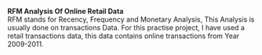 **RFM Analysis Of Online Retail Data**
<br/>
RFM stands for Recency, Frequency and Monetary Analysis, This Analysis is usually done on transactions Data.
For this practise project, I have used a retail transactions data, this data contains online transactions from Year 2009-2011.
